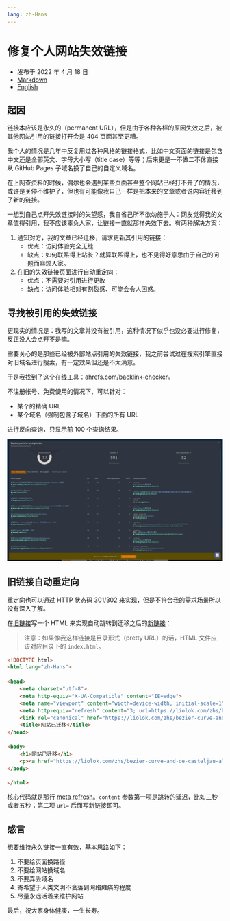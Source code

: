 ```yaml
---
lang: zh-Hans
---
```


# 修复个人网站失效链接

- 发布于 2022 年 4 月 18 日
- [Markdown][raw]
- [English][en]

[raw]: https://raw.githubusercontent.com/liolok/liolok.com/master/zhs/fix-broken-urls-of-my-site/index.md
[en]: https://liolok.com/fix-broken-urls-of-my-site/

## 起因

链接本应该是永久的（permanent URL），但是由于各种各样的原因失效之后，被其他网站引用的链接打开会是 404 页面甚至更糟。

我个人的情况是几年中反复用过各种风格的链接格式，比如中文页面的链接是包含中文还是全部英文、字母大小写（title case）等等；后来更是一不做二不休直接从 GitHub Pages 子域名换了自己的自定义域名。

在上网查资料的时候，偶尔也会遇到某些页面甚至整个网站已经打不开了的情况，或许是关停不维护了，但也有可能像我自己一样是把本来的文章或者说内容迁移到了新的链接。

一想到自己点开失效链接时的失望感，我自省己所不欲勿施于人：网友觉得我的文章值得引用，我不应该辜负人家，让链接一直就那样失效下去。有两种解决方案：

1. 通知对方，我的文章已经迁移，请求更新其引用的链接：
    - 优点：访问体验完全无缝
    - 缺点：如何联系得上站长？就算联系得上，也不见得好意思由于自己的问题而麻烦人家。
2. 在旧的失效链接页面进行自动重定向：
    - 优点：不需要对引用进行更改
    - 缺点：访问体验相对有割裂感、可能会令人困惑。

## 寻找被引用的失效链接

更现实的情况是：我写的文章并没有被引用，这种情况下似乎也没必要进行修复，反正没人会点开不是嘛。

需要关心的是那些已经被外部站点引用的失效链接，我之前尝试过在搜索引擎直接对旧域名进行搜索，有一定效果但还是不太满意。

于是我找到了这个在线工具：[ahrefs.com/backlink-checker](https://ahrefs.com/backlink-checker)。

不注册帐号、免费使用的情况下，可以针对：

- 某个的精确 URL
- 某个域名（强制包含子域名）下面的所有 URL

进行反向查询，只显示前 100 个查询结果。

![](../../fix-broken-urls-of-my-site/ahrefs-backlink-checker-example.webp)

## 旧链接自动重定向

重定向也可以通过 HTTP 状态码 301/302 来实现，但是不符合我的需求场景所以没有深入了解。

在[旧链接][old_url]写一个 HTML 来实现自动跳转到迁移之后的[新链接][new_url]：

[old_url]: https://liolok.github.io/zh-CN/Bézier-曲线及其-deCasteljau-剖分算法/
[new_url]: https://liolok.com/zhs/bezier-curve-and-de-casteljau-algorithm/

> 注意：如果像我这样链接是目录形式（pretty URL）的话，HTML 文件应该对应目录下的 `index.html`。

```html
<!DOCTYPE html>
<html lang="zh-Hans">

<head>
    <meta charset="utf-8">
    <meta http-equiv="X-UA-Compatible" content="IE=edge">
    <meta name="viewport" content="width=device-width, initial-scale=1">
    <meta http-equiv="refresh" content="3; url=https://liolok.com/zhs/bezier-curve-and-de-casteljau-algorithm/">
    <link rel="canonical" href="https://liolok.com/zhs/bezier-curve-and-de-casteljau-algorithm/">
    <title>网站已迁移</title>
</head>

<body>
    <h1>网站已迁移</h1>
    <p><a href="https://liolok.com/zhs/bezier-curve-and-de-casteljau-algorithm/">正在跳转至新站点...</a></p>
</body>

</html>
```

核心代码就是那行 [meta refresh](https://en.wikipedia.org/wiki/Meta_refresh)。`content` 参数第一项是跳转的延迟，比如三秒或者五秒；第二项 `url=` 后面写新链接即可。

## 感言

想要维持永久链接一直有效，基本思路如下：

1. 不要给页面换路径
2. 不要给网站换域名
3. 不要弄丢域名
4. 寄希望于人类文明不衰落到网络瘫痪的程度
5. 尽量永远活着来维护网站

最后，祝大家身体健康，一生长寿。
